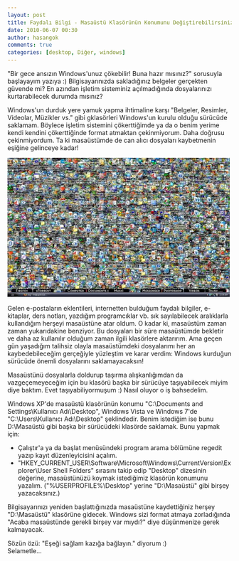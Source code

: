 ```yaml
---
layout: post
title: Faydalı Bilgi - Masaüstü Klasörünün Konumunu Değiştirebilirsiniz
date: 2010-06-07 00:30
author: hasangok
comments: true
categories: [desktop, Diğer, windows]
---
```

"Bir gece ansızın Windows'unuz çökebilir! Buna hazır mısınız?" sorusuyla başlayayım yazıya :) Bilgisayarınızda sakladığınız belgeler gerçekten güvende mi? En azından işletim sisteminiz açılmadığında dosyalarınızı kurtarabilecek durumda mısınız?

Windows'un durduk yere yamuk yapma ihtimaline karşı "Belgeler, Resimler, Videolar, Müzikler vs." gibi gklasörleri Windows'un kurulu olduğu sürücüde saklamam. Böylece işletim sistemini çökerttiğimde ya da o benim yerime kendi kendini çökerttiğinde format atmaktan çekinmiyorum. Daha doğrusu çekinmiyordum. Ta ki masaüstümde de can alıcı dosyaları kaybetmenin eşiğine gelinceye kadar!

![masaustu](https://raw.githubusercontent.com/hasangok/hasangok.github.io/master/uploads/2010/06/masaustu.jpg)

Gelen e-postaların eklentileri, internetten bulduğum faydalı bilgiler, e-kitaplar, ders notları, yazdığım programcıklar vb. sık sayılabilecek aralıklarla kullandığım herşeyi masaüstüne atar oldum. O kadar ki, masaüstüm zaman zaman yukarıdakine benziyor. Bu dosyaları bir süre masaüstümde bekletir ve daha az kullanılır olduğum zaman ilgili klasörlere aktarırım. Ama geçen gün yaşadığım talihsiz olayla masaüstümdeki dosyalarımı her an kaybedebileceğim gerçeğiyle yüzleştim ve karar verdim: Windows kurduğun sürücüde önemli dosyalarını saklamayacaksın!

Masaüstünü dosyalarla doldurup taşırma alışkanlığımdan da vazgeçemeyeceğim için bu klasörü başka bir sürücüye taşıyabilecek miyim diye baktım. Evet taşıyabiliyormuşum :) Nasıl oluyor o iş bahsedelim.

Windows XP'de masaüstü klasörünün konumu "C:\Documents and Settings\Kullanıcı Adı\Desktop", Windows Vista ve Windows 7'de "C:\Users\Kullanıcı Adı\Desktop" şeklindedir. Benim istediğim ise bunu D:\Masaüstü gibi başka bir sürücüdeki klasörde saklamak. Bunu yapmak için:

* Çalıştır'a ya da başlat menüsündeki program arama bölümüne regedit yazıp kayıt düzenleyicisini açalım.
* "HKEY_CURRENT_USER\Software\Microsoft\Windows\CurrentVersion\Explorer\User Shell Folders" sırasını takip edip "Desktop" dizesinin değerine, masaüstünüzü koymak istediğimiz klasörün konumunu yazalım. ("%USERPROFILE%\Desktop" yerine "D:\Masaüstü" gibi birşey yazacaksınız.)

Bilgisayarınızı yeniden başlattığınızda masaüstüne kaydettiğiniz herşey "D:\Masaüstü" klasörüne gidecek. Windows sizi format atmaya zorladığında "Acaba masaüstünde gerekli birşey var mıydı?" diye düşünmenize gerek kalmayacak.

Sözün özü: "Eşeği sağlam kazığa bağlayın." diyorum :)  
Selametle...
